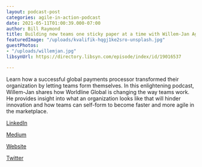 ```yaml
---
layout: podcast-post
categories: agile-in-action-podcast
date: 2021-05-11T01:00:39.000-07:00
author: Bill Raymond
title: Building new teams one sticky paper at a time with Willem-Jan Ageling
featuredImage: "/uploads/kvalifik-hqgj1ke2sro-unsplash.jpg"
guestPhotos:
- "/uploads/willemjan.jpg"
libsynUrl: https://directory.libsyn.com/episode/index/id/19016537

---
```

Learn how a successful global payments processor transformed their organization by letting teams form themselves. In this enlightening podcast, Willem-Jan shares how Worldline Global is changing the way teams work. He provides insight into what an organization looks like that will hinder innovation and how teams can self-form to become faster and more agile in the marketplace.

[LinkedIn](https://www.linkedin.com/in/willemjanageling/ "LinkedIn")

[Medium](https://medium.com/@WJAgeling "Medium")

[Website](https://www.seriousscrum.com/ "Website")

[Twitter](https://twitter.com/WJAgeling "Twitter")